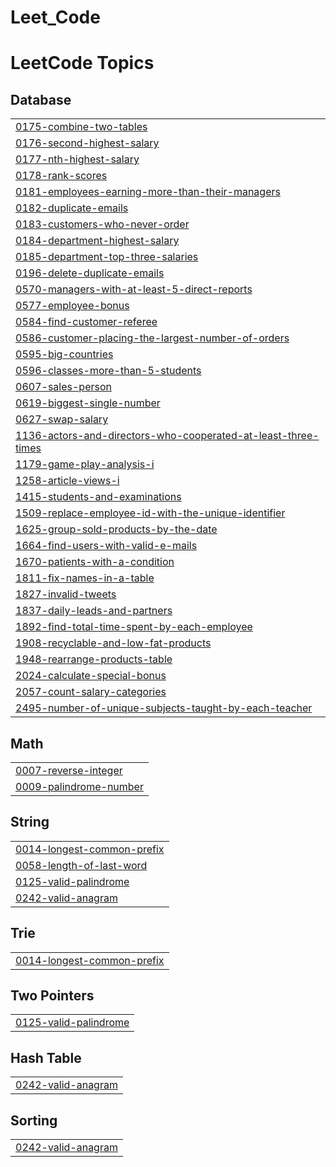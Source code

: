 # Leet_Code


<!---LeetCode Topics Start-->
# LeetCode Topics
## Database
|  |
| ------- |
| [0175-combine-two-tables](https://github.com/kishorek0344/Leet_Code/tree/master/0175-combine-two-tables) |
| [0176-second-highest-salary](https://github.com/kishorek0344/Leet_Code/tree/master/0176-second-highest-salary) |
| [0177-nth-highest-salary](https://github.com/kishorek0344/Leet_Code/tree/master/0177-nth-highest-salary) |
| [0178-rank-scores](https://github.com/kishorek0344/Leet_Code/tree/master/0178-rank-scores) |
| [0181-employees-earning-more-than-their-managers](https://github.com/kishorek0344/Leet_Code/tree/master/0181-employees-earning-more-than-their-managers) |
| [0182-duplicate-emails](https://github.com/kishorek0344/Leet_Code/tree/master/0182-duplicate-emails) |
| [0183-customers-who-never-order](https://github.com/kishorek0344/Leet_Code/tree/master/0183-customers-who-never-order) |
| [0184-department-highest-salary](https://github.com/kishorek0344/Leet_Code/tree/master/0184-department-highest-salary) |
| [0185-department-top-three-salaries](https://github.com/kishorek0344/Leet_Code/tree/master/0185-department-top-three-salaries) |
| [0196-delete-duplicate-emails](https://github.com/kishorek0344/Leet_Code/tree/master/0196-delete-duplicate-emails) |
| [0570-managers-with-at-least-5-direct-reports](https://github.com/kishorek0344/Leet_Code/tree/master/0570-managers-with-at-least-5-direct-reports) |
| [0577-employee-bonus](https://github.com/kishorek0344/Leet_Code/tree/master/0577-employee-bonus) |
| [0584-find-customer-referee](https://github.com/kishorek0344/Leet_Code/tree/master/0584-find-customer-referee) |
| [0586-customer-placing-the-largest-number-of-orders](https://github.com/kishorek0344/Leet_Code/tree/master/0586-customer-placing-the-largest-number-of-orders) |
| [0595-big-countries](https://github.com/kishorek0344/Leet_Code/tree/master/0595-big-countries) |
| [0596-classes-more-than-5-students](https://github.com/kishorek0344/Leet_Code/tree/master/0596-classes-more-than-5-students) |
| [0607-sales-person](https://github.com/kishorek0344/Leet_Code/tree/master/0607-sales-person) |
| [0619-biggest-single-number](https://github.com/kishorek0344/Leet_Code/tree/master/0619-biggest-single-number) |
| [0627-swap-salary](https://github.com/kishorek0344/Leet_Code/tree/master/0627-swap-salary) |
| [1136-actors-and-directors-who-cooperated-at-least-three-times](https://github.com/kishorek0344/Leet_Code/tree/master/1136-actors-and-directors-who-cooperated-at-least-three-times) |
| [1179-game-play-analysis-i](https://github.com/kishorek0344/Leet_Code/tree/master/1179-game-play-analysis-i) |
| [1258-article-views-i](https://github.com/kishorek0344/Leet_Code/tree/master/1258-article-views-i) |
| [1415-students-and-examinations](https://github.com/kishorek0344/Leet_Code/tree/master/1415-students-and-examinations) |
| [1509-replace-employee-id-with-the-unique-identifier](https://github.com/kishorek0344/Leet_Code/tree/master/1509-replace-employee-id-with-the-unique-identifier) |
| [1625-group-sold-products-by-the-date](https://github.com/kishorek0344/Leet_Code/tree/master/1625-group-sold-products-by-the-date) |
| [1664-find-users-with-valid-e-mails](https://github.com/kishorek0344/Leet_Code/tree/master/1664-find-users-with-valid-e-mails) |
| [1670-patients-with-a-condition](https://github.com/kishorek0344/Leet_Code/tree/master/1670-patients-with-a-condition) |
| [1811-fix-names-in-a-table](https://github.com/kishorek0344/Leet_Code/tree/master/1811-fix-names-in-a-table) |
| [1827-invalid-tweets](https://github.com/kishorek0344/Leet_Code/tree/master/1827-invalid-tweets) |
| [1837-daily-leads-and-partners](https://github.com/kishorek0344/Leet_Code/tree/master/1837-daily-leads-and-partners) |
| [1892-find-total-time-spent-by-each-employee](https://github.com/kishorek0344/Leet_Code/tree/master/1892-find-total-time-spent-by-each-employee) |
| [1908-recyclable-and-low-fat-products](https://github.com/kishorek0344/Leet_Code/tree/master/1908-recyclable-and-low-fat-products) |
| [1948-rearrange-products-table](https://github.com/kishorek0344/Leet_Code/tree/master/1948-rearrange-products-table) |
| [2024-calculate-special-bonus](https://github.com/kishorek0344/Leet_Code/tree/master/2024-calculate-special-bonus) |
| [2057-count-salary-categories](https://github.com/kishorek0344/Leet_Code/tree/master/2057-count-salary-categories) |
| [2495-number-of-unique-subjects-taught-by-each-teacher](https://github.com/kishorek0344/Leet_Code/tree/master/2495-number-of-unique-subjects-taught-by-each-teacher) |
## Math
|  |
| ------- |
| [0007-reverse-integer](https://github.com/kishorek0344/Leet_Code/tree/master/0007-reverse-integer) |
| [0009-palindrome-number](https://github.com/kishorek0344/Leet_Code/tree/master/0009-palindrome-number) |
## String
|  |
| ------- |
| [0014-longest-common-prefix](https://github.com/kishorek0344/Leet_Code/tree/master/0014-longest-common-prefix) |
| [0058-length-of-last-word](https://github.com/kishorek0344/Leet_Code/tree/master/0058-length-of-last-word) |
| [0125-valid-palindrome](https://github.com/kishorek0344/Leet_Code/tree/master/0125-valid-palindrome) |
| [0242-valid-anagram](https://github.com/kishorek0344/Leet_Code/tree/master/0242-valid-anagram) |
## Trie
|  |
| ------- |
| [0014-longest-common-prefix](https://github.com/kishorek0344/Leet_Code/tree/master/0014-longest-common-prefix) |
## Two Pointers
|  |
| ------- |
| [0125-valid-palindrome](https://github.com/kishorek0344/Leet_Code/tree/master/0125-valid-palindrome) |
## Hash Table
|  |
| ------- |
| [0242-valid-anagram](https://github.com/kishorek0344/Leet_Code/tree/master/0242-valid-anagram) |
## Sorting
|  |
| ------- |
| [0242-valid-anagram](https://github.com/kishorek0344/Leet_Code/tree/master/0242-valid-anagram) |
<!---LeetCode Topics End-->